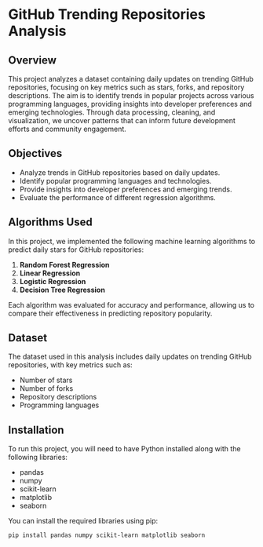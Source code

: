 # GitHub Trending Repositories Analysis

## Overview

This project analyzes a dataset containing daily updates on trending GitHub repositories, focusing on key metrics such as stars, forks, and repository descriptions. The aim is to identify trends in popular projects across various programming languages, providing insights into developer preferences and emerging technologies. Through data processing, cleaning, and visualization, we uncover patterns that can inform future development efforts and community engagement.

## Objectives

- Analyze trends in GitHub repositories based on daily updates.
- Identify popular programming languages and technologies.
- Provide insights into developer preferences and emerging trends.
- Evaluate the performance of different regression algorithms.

## Algorithms Used

In this project, we implemented the following machine learning algorithms to predict daily stars for GitHub repositories:

1. **Random Forest Regression**
2. **Linear Regression**
3. **Logistic Regression**
4. **Decision Tree Regression**

Each algorithm was evaluated for accuracy and performance, allowing us to compare their effectiveness in predicting repository popularity.

## Dataset

The dataset used in this analysis includes daily updates on trending GitHub repositories, with key metrics such as:
- Number of stars
- Number of forks
- Repository descriptions
- Programming languages

## Installation

To run this project, you will need to have Python installed along with the following libraries:

- pandas
- numpy
- scikit-learn
- matplotlib
- seaborn

You can install the required libraries using pip:

```bash
pip install pandas numpy scikit-learn matplotlib seaborn

